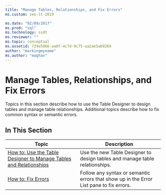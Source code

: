 ```yaml
---
title: "Manage Tables, Relationships, and Fix Errors"
ms.custom: seo-lt-2019

ms.date: "02/09/2017"
ms.prod: "sql"
ms.technology: ssdt
ms.reviewer: ""
ms.topic: conceptual
ms.assetid: 729e5866-aa6f-4c7d-9c75-aa2ae5ab9269
author: "markingmyname"
ms.author: "maghan"
---
```

# Manage Tables, Relationships, and Fix Errors
Topics in this section describe how to use the Table Designer to design tables and manage table relationships. Additional topics describe how to fix common syntax or semantic errors.  
  
## In This Section  
  
|Topic|Description|  
|---------|---------------|  
|[How to: Use the Table Designer to Manage Tables and Relationships](../ssdt/how-to-use-the-table-designer-to-manage-tables-and-relationships.md)|Use the new Table Designer to design tables and manage table relationships.|  
|[How to: Fix Errors](../ssdt/how-to-fix-errors.md)|Follow any syntax or semantic errors that show up in the Error List pane to fix errors.|  
  
